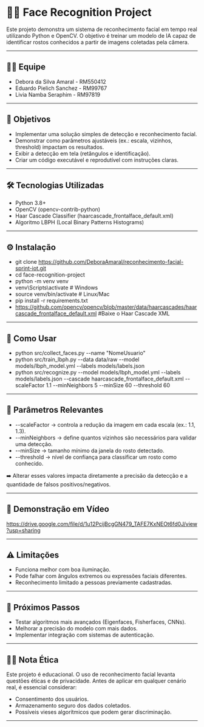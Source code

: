 # 🧑‍💻 Face Recognition Project

Este projeto demonstra um sistema de reconhecimento facial em tempo real utilizando Python e OpenCV.
O objetivo é treinar um modelo de IA capaz de identificar rostos conhecidos a partir de imagens coletadas pela câmera.  

---

## 👩‍💻 Equipe

- Debora da Silva Amaral - RM550412
- Eduardo Pielich Sanchez - RM99767
- Livia Namba Seraphim - RM97819

---

## 📌 Objetivos

- Implementar uma solução simples de detecção e reconhecimento facial.
- Demonstrar como parâmetros ajustáveis (ex.: escala, vizinhos, threshold) impactam os resultados.
- Exibir a detecção em tela (retângulos e identificação).
- Criar um código executável e reprodutível com instruções claras.

---

## 🛠️ Tecnologias Utilizadas  

- Python 3.8+
- OpenCV (opencv-contrib-python)
- Haar Cascade Classifier (haarcascade_frontalface_default.xml)
- Algoritmo LBPH (Local Binary Patterns Histograms) 

---

## ⚙️ Instalação

- git clone https://github.com/DeboraAmaral/reconhecimento-facial-sprint-iot.git
- cd face-recognition-project
- python -m venv venv
- venv\Scripts\activate   # Windows
- source venv/bin/activate # Linux/Mac
- pip install -r requirements.txt
- https://github.com/opencv/opencv/blob/master/data/haarcascades/haarcascade_frontalface_default.xml #Baixe o Haar Cascade XML

---

## 🚀 Como Usar

- python src/collect_faces.py --name "NomeUsuario"
- python src/train_lbph.py --data data/raw --model models/lbph_model.yml --labels models/labels.json
- python src/recognize.py --model models/lbph_model.yml --labels models/labels.json --cascade haarcascade_frontalface_default.xml --scaleFactor 1.1 --minNeighbors 5 --minSize 60 --threshold 60

---

## 🔧 Parâmetros Relevantes

- --scaleFactor → controla a redução da imagem em cada escala (ex.: 1.1, 1.3).
- --minNeighbors → define quantos vizinhos são necessários para validar uma detecção.
- --minSize → tamanho mínimo da janela do rosto detectado.
- --threshold → nível de confiança para classificar um rosto como conhecido.

➡️ Alterar esses valores impacta diretamente a precisão da detecção e a quantidade de falsos positivos/negativos.

---

## 🎥 Demonstração em Vídeo

https://drive.google.com/file/d/1u12PcijBcgGN479_TAFE7KxNEOt6fd0J/view?usp=sharing

---

## ⚠️ Limitações

- Funciona melhor com boa iluminação.
- Pode falhar com ângulos extremos ou expressões faciais diferentes.
- Reconhecimento limitado a pessoas previamente cadastradas.

---

## 🔮 Próximos Passos

- Testar algoritmos mais avançados (Eigenfaces, Fisherfaces, CNNs).
- Melhorar a precisão do modelo com mais dados.
- Implementar integração com sistemas de autenticação.

---

## 🧑‍⚖️ Nota Ética

Este projeto é educacional. O uso de reconhecimento facial levanta questões éticas e de privacidade.
Antes de aplicar em qualquer cenário real, é essencial considerar:

- Consentimento dos usuários.
- Armazenamento seguro dos dados coletados.
- Possíveis vieses algorítmicos que podem gerar discriminação.

---

